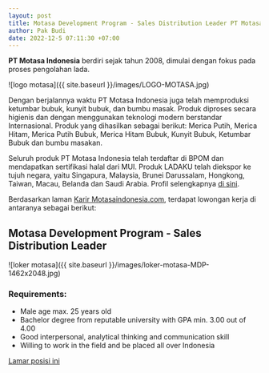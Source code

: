 ```yaml
---
layout: post
title: Motasa Development Program - Sales Distribution Leader PT Motasa Indonesia
author: Pak Budi
date: 2022-12-5 07:11:30 +07:00
---
```


**PT Motasa Indonesia** berdiri sejak tahun 2008, dimulai dengan fokus pada proses pengolahan lada.

![logo motasa]({{ site.baseurl }}/images/LOGO-MOTASA.jpg)

Dengan berjalannya waktu PT Motasa Indonesia juga telah memproduksi ketumbar bubuk, kunyit bubuk, dan bumbu masak. Produk diproses secara higienis dan dengan menggunakan teknologi modern berstandar Internasional. Produk yang dihasilkan sebagai berikut: Merica Putih, Merica Hitam, Merica Putih Bubuk, Merica Hitam Bubuk, Kunyit Bubuk, Ketumbar Bubuk dan bumbu masakan.

Seluruh produk PT Motasa Indonesia telah terdaftar di BPOM dan mendapatkan sertifikasi halal dari MUI. Produk LADAKU telah diekspor ke tujuh negara, yaitu Singapura, Malaysia, Brunei Darussalam, Hongkong, Taiwan, Macau, Belanda dan Saudi Arabia. Profil selengkapnya [di sini](https://www.motasaindonesia.com/profile.php).

Berdasarkan laman [Karir Motasaindonesia.com](https://karir.motasaindonesia.com/career), terdapat lowongan kerja di antaranya sebagai berikut:

## Motasa Development Program - Sales Distribution Leader

![loker motasa]({{ site.baseurl }}/images/loker-motasa-MDP-1462x2048.jpg)

### Requirements:
* Male age max. 25 years old
* Bachelor degree from reputable university with GPA min. 3.00 out of 4.00
* Good interpersonal, analytical thinking and communication skill
* Willing to work in the field and be placed all over Indonesia

<div class="apply"><a href="https://bit.ly/mdpmotasaidn">Lamar posisi ini</a></div>
